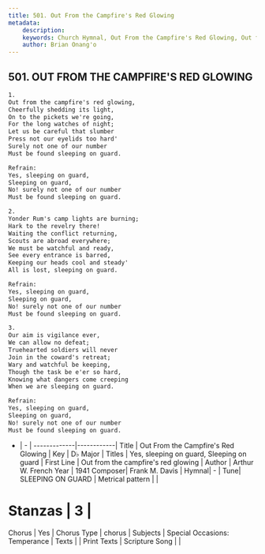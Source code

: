 ```yaml
---
title: 501. Out From the Campfire's Red Glowing
metadata:
    description: 
    keywords: Church Hymnal, Out From the Campfire's Red Glowing, Out from the campfire&#039;s red glowing, Yes, sleeping on guard, Sleeping on guard
    author: Brian Onang'o
---
```



## 501. OUT FROM THE CAMPFIRE'S RED GLOWING

```txt
1.
Out from the campfire's red glowing, 
Cheerfully shedding its light, 
On to the pickets we're going, 
For the long watches of night; 
Let us be careful that slumber 
Press not our eyelids too hard' 
Surely not one of our number 
Must be found sleeping on guard. 

Refrain:
Yes, sleeping on guard, 
Sleeping on guard, 
No! surely not one of our number 
Must be found sleeping on guard. 

2.
Yonder Rum's camp lights are burning; 
Hark to the revelry there! 
Waiting the conflict returning, 
Scouts are abroad everywhere; 
We must be watchful and ready, 
See every entrance is barred, 
Keeping our heads cool and steady' 
All is lost, sleeping on guard. 

Refrain:
Yes, sleeping on guard, 
Sleeping on guard, 
No! surely not one of our number 
Must be found sleeping on guard. 

3.
Our aim is vigilance ever, 
We can allow no defeat; 
Truehearted soldiers will never 
Join in the coward's retreat; 
Wary and watchful be keeping, 
Though the task be e'er so hard, 
Knowing what dangers come creeping 
When we are sleeping on guard.

Refrain:
Yes, sleeping on guard, 
Sleeping on guard, 
No! surely not one of our number 
Must be found sleeping on guard. 

```

- |   -  |
-------------|------------|
Title | Out From the Campfire's Red Glowing |
Key | D♭ Major |
Titles | Yes, sleeping on guard, Sleeping on guard |
First Line | Out from the campfire&#039;s red glowing |
Author | Arthur W. French
Year | 1941
Composer| Frank M. Davis |
Hymnal|  - |
Tune| SLEEPING ON GUARD |
Metrical pattern | |
# Stanzas | 3 |
Chorus | Yes |
Chorus Type | chorus |
Subjects | Special Occasions: Temperance |
Texts |  |
Print Texts | 
Scripture Song |  |
  
